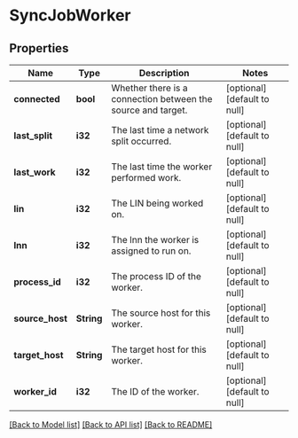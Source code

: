 # SyncJobWorker

## Properties
Name | Type | Description | Notes
------------ | ------------- | ------------- | -------------
**connected** | **bool** | Whether there is a connection between the source and target. | [optional] [default to null]
**last_split** | **i32** | The last time a network split occurred. | [optional] [default to null]
**last_work** | **i32** | The last time the worker performed work. | [optional] [default to null]
**lin** | **i32** | The LIN being worked on. | [optional] [default to null]
**lnn** | **i32** | The lnn the worker is assigned to run on. | [optional] [default to null]
**process_id** | **i32** | The process ID of the worker. | [optional] [default to null]
**source_host** | **String** | The source host for this worker. | [optional] [default to null]
**target_host** | **String** | The target host for this worker. | [optional] [default to null]
**worker_id** | **i32** | The ID of the worker. | [optional] [default to null]

[[Back to Model list]](../README.md#documentation-for-models) [[Back to API list]](../README.md#documentation-for-api-endpoints) [[Back to README]](../README.md)


